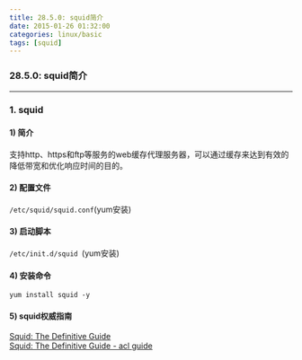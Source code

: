```yaml
---
title: 28.5.0: squid简介
date: 2015-01-26 01:32:00
categories: linux/basic
tags: [squid]
---
```

### 28.5.0: squid简介

---

### 1. squid
#### 1) 简介
支持http、https和ftp等服务的web缓存代理服务器，可以通过缓存来达到有效的降低带宽和优化响应时间的目的。  
#### 2) 配置文件
`/etc/squid/squid.conf`(yum安装)
#### 3) 启动脚本
`/etc/init.d/squid `(yum安装)
#### 4) 安装命令
`yum install squid -y`
#### 5) squid权威指南  
[Squid: The Definitive Guide](http://home.arcor.de/pangj/squid/index.html)  
[Squid: The Definitive Guide - acl guide](http://home.arcor.de/pangj/squid/chap06.html)
